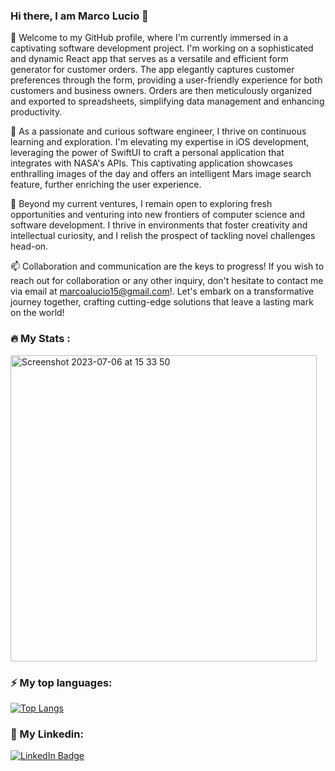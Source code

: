 ### Hi there, I am Marco Lucio 👋

🔭 Welcome to my GitHub profile, where I'm currently immersed in a captivating software development project. I'm working on a sophisticated and dynamic React app that serves as a versatile and efficient form generator for customer orders. The app elegantly captures customer preferences through the form, providing a user-friendly experience for both customers and business owners. Orders are then meticulously organized and exported to spreadsheets, simplifying data management and enhancing productivity.

🌱 As a passionate and curious software engineer, I thrive on continuous learning and exploration. I'm elevating my expertise in iOS development, leveraging the power of SwiftUI to craft a personal application that integrates with NASA's APIs. This captivating application showcases enthralling images of the day and offers an intelligent Mars image search feature, further enriching the user experience.

🤔 Beyond my current ventures, I remain open to exploring fresh opportunities and venturing into new frontiers of computer science and software development. I thrive in environments that foster creativity and intellectual curiosity, and I relish the prospect of tackling novel challenges head-on.

📫 Collaboration and communication are the keys to progress! If you wish to reach out for collaboration or any other inquiry, don't hesitate to contact me via email at marcoalucio15@gmail.com!. Let's embark on a transformative journey together, crafting cutting-edge solutions that leave a lasting mark on the world!


### :fire: My Stats :

<img width="490" alt="Screenshot 2023-07-06 at 15 33 50" src="https://github-readme-streak-stats.herokuapp.com/?user=marcoolucio17&layout=compact&theme=vision-friendly-dark">

### ⚡ My top languages:

[![Top Langs](https://github-readme-stats.vercel.app/api/top-langs/?username=marcoolucio17&layout=compact&theme=vision-friendly-dark)](https://github.com/marcoolucio17/github-readme-stats)

### 🤵 My Linkedin: 

<div id="badges">
  <a href="https://www.linkedin.com/in/marco-lucio-3a24b0214/">
    <img src="https://img.shields.io/badge/LinkedIn-blue?style=for-the-badge&logo=linkedin&logoColor=white" alt="LinkedIn Badge"/>
  </a>
</div>
